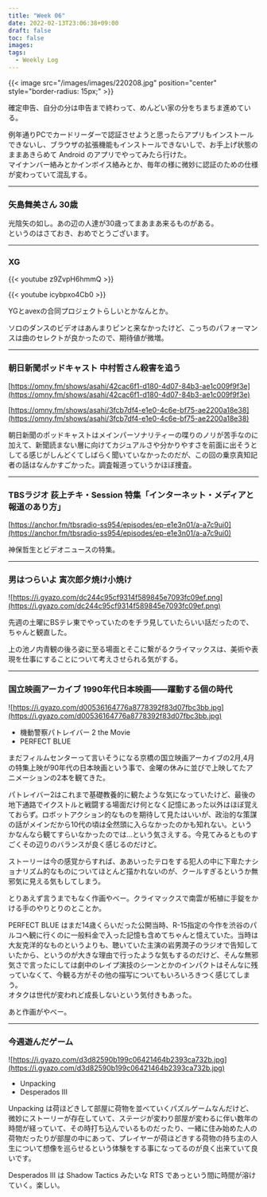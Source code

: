 ```yaml
---
title: "Week 06"
date: 2022-02-13T23:06:38+09:00
draft: false
toc: false
images:
tags:
  - Weekly Log
---
```

{{< image src="/images/images/220208.jpg" position="center" style="border-radius: 15px;" >}}

確定申告、自分の分は申告まで終わって、めんどい家の分をちまちま進めている。

例年通りPCでカードリーダーで認証させようと思ったらアプリもインストールできないし、ブラウザの拡張機能もインストールできないしで、お手上げ状態のままあきらめて Android のアプリでやってみたら行けた。  
マイナンバー絡みとかインボイス絡みとか、毎年の様に微妙に認証のための仕様が変わっていて混乱する。

---

### 矢島舞美さん 30歳

光陰矢の如し。あの辺の人達が30歳ってまあまあ来るものがある。  
というのはさておき、おめでとうございます。

---

### XG

{{< youtube z9ZvpH6hmmQ >}}

{{< youtube icybpxo4Cb0 >}}

YGとavexの合同プロジェクトらしいとかなんとか。  

ソロのダンスのビデオはあんまりピンと来なかったけど、こっちのパフォーマンスは曲のセレクトが良かったので、期待値が微増。

---

### 朝日新聞ポッドキャスト 中村哲さん殺害を追う

[https://omny.fm/shows/asahi/42cac6f1-d180-4d07-84b3-ae1c009f9f3e](https://omny.fm/shows/asahi/42cac6f1-d180-4d07-84b3-ae1c009f9f3e)

[https://omny.fm/shows/asahi/3fcb7df4-e1e0-4c6e-bf75-ae2200a18e38](https://omny.fm/shows/asahi/3fcb7df4-e1e0-4c6e-bf75-ae2200a18e38)

朝日新聞のポッドキャストはメインパーソナリティーの喋りのノリが苦手なのに加えて、新聞読まない層に向けてカジュアルさや分かりやすさを前面に出そうとしてる感じがしんどくてしばらく聞いていなかったのだが、この回の乗京真知記者の話はなんかすごかった。調査報道っていうかほぼ捜査。

---

### TBSラジオ 荻上チキ・Session 特集「インターネット・メディアと報道のあり方」

[https://anchor.fm/tbsradio-ss954/episodes/ep-e1e3n01/a-a7c9ui0](https://anchor.fm/tbsradio-ss954/episodes/ep-e1e3n01/a-a7c9ui0)

神保哲生とビデオニュースの特集。

---

### 男はつらいよ 寅次郎夕焼け小焼け

![https://i.gyazo.com/dc244c95cf9314f589845e7093fc09ef.png](https://i.gyazo.com/dc244c95cf9314f589845e7093fc09ef.png)

先週の土曜にBSテレ東でやっていたのをチラ見していたらいい話だったので、ちゃんと観直した。

上の池ノ内青観の後ろ姿に至る場面とそこに繋がるクライマックスは、美術や表現を仕事にすることについて考えさせられる気がする。

---

### 国立映画アーカイブ 1990年代日本映画――躍動する個の時代

![https://i.gyazo.com/d00536164776a8778392f83d07fbc3bb.jpg](https://i.gyazo.com/d00536164776a8778392f83d07fbc3bb.jpg)

- 機動警察パトレイバー 2 the Movie
- PERFECT BLUE

まだフィルムセンターって言いそうになる京橋の国立映画アーカイブの2月,4月の特集上映が90年代の日本映画という事で、金曜の休みに並びで上映してたアニメーションの2本を観てきた。

パトレイバー2はこれまで基礎教養的に観たような気になっていたけど、最後の地下通路でイクストルと戦闘する場面だけ何となく記憶にあった以外はほぼ覚えておらず。ロボットアクション的なものを期待して見たはいいが、政治的な策謀の話がメインだから10代の頃は全然頭に入らなかったのかも知れない。というかなんなら観てすらいなかったのでは…という気さえする。今見てみるとものすごくその辺りのバランスが良く感じるのだけど。

ストーリーは今の感覚からすれば、ああいったテロをする犯人の中に下卑たナショナリズム的なものについてほとんど描かれないのが、クールすぎるというか無邪気に見える気もしてしまう。

とりあえず言うまでもなく作画やべー。クライマックスで南雲が柘植に手錠をかける手のやりとりのとことか。

PERFECT BLUE はまだ14歳くらいだった公開当時、R-15指定の今作を渋谷のパルコへ観に行くのに一般料金で入った記憶も含めてちゃんと憶えていた。当時は大友克洋的なものというよりも、聴いていた主演の岩男潤子のラジオで告知していたから、というのが大きな理由で行ったような気もするのだけど、そんな無邪気さで言ったにしては劇中のレイプ演技のシーンとかのインパクトはそんなに残っていなくて、今観る方がその他の描写についてもいろいろきつく感じてしまう。  
オタクは世代が変われど成長しないという気付きもあった。

あと作画がやべー。

---

### 今週遊んだゲーム

![https://i.gyazo.com/d3d82590b199c06421464b2393ca732b.jpg](https://i.gyazo.com/d3d82590b199c06421464b2393ca732b.jpg)

- Unpacking
- Desperados III

Unpacking は荷ほどきして部屋に荷物を並べていくパズルゲームなんだけど、微妙にストーリーが存在していて、ステージが変わり部屋が変わるに伴い数年の時間が経っていて、その時打ち込んでいるものだったり、一緒に住み始めた人の荷物だったりが部屋の中にあって、プレイヤーが荷ほどきする荷物の持ち主の人生について想像を巡らせるという体験をする事になってるのが良く出来ていて良いです。

Desperados III は Shadow Tactics みたいな RTS であっという間に時間が溶けていく。楽しい。
